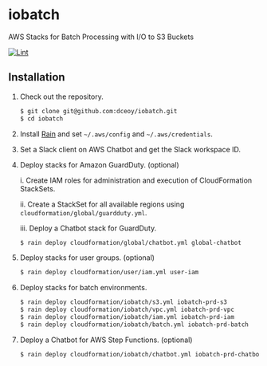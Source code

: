 iobatch
=======

AWS Stacks for Batch Processing with I/O to S3 Buckets

[![Lint](https://github.com/dceoy/iobatch/actions/workflows/lint.yml/badge.svg)](https://github.com/dceoy/iobatch/actions/workflows/lint.yml)

Installation
------------

1.  Check out the repository.

    ```sh
    $ git clone git@github.com:dceoy/iobatch.git
    $ cd iobatch
    ```

2.  Install [Rain](https://github.com/aws-cloudformation/rain) and set `~/.aws/config` and `~/.aws/credentials`.

3.  Set a Slack client on AWS Chatbot and get the Slack workspace ID.

4.  Deploy stacks for Amazon GuardDuty. (optional)

    i.    Create IAM roles for administration and execution of CloudFormation StackSets.

    ii.   Create a StackSet for all available regions using `cloudformation/global/guardduty.yml`.

    iii.  Deploy a Chatbot stack for GuardDuty.

    ```sh
    $ rain deploy cloudformation/global/chatbot.yml global-chatbot
    ```

5.  Deploy stacks for user groups. (optional)

    ```sh
    $ rain deploy cloudformation/user/iam.yml user-iam
    ```

6.  Deploy stacks for batch environments.

    ```sh
    $ rain deploy cloudformation/iobatch/s3.yml iobatch-prd-s3
    $ rain deploy cloudformation/iobatch/vpc.yml iobatch-prd-vpc
    $ rain deploy cloudformation/iobatch/iam.yml iobatch-prd-iam
    $ rain deploy cloudformation/iobatch/batch.yml iobatch-prd-batch
    ```

7.  Deploy a Chatbot for AWS Step Functions. (optional)

    ```sh
    $ rain deploy cloudformation/iobatch/chatbot.yml iobatch-prd-chatbot
    ```
